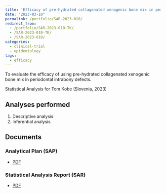 ```yaml
---
title: 'Efficacy of pre-hydrated collagenated xenogenic bone mix in periodontal intrabony defects: clinical trial'
date: "2023-03-10"
permalink: /portfolio/SAR-2023-010/
redirect_from:
  - /portfolio/SAR-2023-010-TK/
  - /SAR-2023-010-TK/
  - /SAR-2023-010/
categories:
  - clinical-trial
  - epidemiology
tags:
  - efficacy
---
```


To evaluate the efficacy of using pre-hydrated collagenated xenogenic bone mix in periodontal intrabony defects.

Statistical Analysis for Tom Kobe (Slovenia, 2023)
<!-- Technical Report for Tom Kobe (Slovenia, 2023) -->

## Analyses performed

1. Descriptive analysis
1. Inferential analysis

## Documents

<!-- The client has requested that this analysis be kept confidential until a future date, determined by the client. -->
<!-- All documents from this consultation are therefore not published online and only the title and year of the analysis will be included in the consultant's Portfolio. -->
<!-- After the agreed date is reached, the documents will be released. -->

<!-- The client has requested that this analysis be kept confidential. -->
<!-- All documents from this consultation are therefore not published online and only the title and year of the analysis will be included in the consultant's Portfolio. -->

### Analytical Plan (SAP)

- [PDF][sap]

### Statistical Analysis Report (SAR)

- [PDF][sar]

<!-- ## Associated analyses -->

<!-- This analysis is part of a larger project and is supported by other analyses, linked below. -->

<!-- **[assoc_title]** -->

<!-- <[assoc_link]> -->

<!-- --- -->

[sap]: /files/SAP-2023-010-TK-v01.pdf
[sar]: /files/SAR-2023-010-TK-v01.pdf
